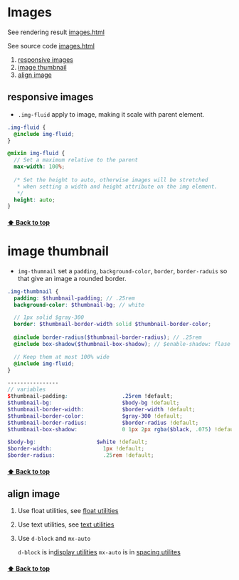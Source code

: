 [1]: ../4Utilities/80000Float.md
[2]: ../4Utilities/F0000Text.md
[3]: ../4Utilities/50000Display.md
[4]: ../4Utilities/E0000Spacing.md

[0.0]: #Images
[1.0]: #responsive-images
[2.0]: #image-thumbnail
[3.0]: #align-image

[01]:https://823406519.github.io/Bootstrap/Appendix/2Content-2-Images.html
[02]:../Appendix/2Content-2-Images.html

# Images
See rendering result [images.html][01]

See source code [images.html][02]

1. [responsive images][1.0]
2. [image thumbnail][2.0]
3. [align image][3.0]
   
## responsive images
* `.img-fluid` apply to image, making it scale with parent element.
```SCSS
.img-fluid {
  @include img-fluid;
}

@mixin img-fluid {
  // Set a maximum relative to the parent
  max-width: 100%;
  
  /* Set the height to auto, otherwise images will be stretched
   * when setting a width and height attribute on the img element.
   */
  height: auto;
}
```
#### [⬆ Back to top][0.0]



# image thumbnail
* `img-thumnail` set a `padding`, `background-color`, `border`, `border-raduis` so that give an image a rounded border.

```SCSS
.img-thumbnail {
  padding: $thumbnail-padding; // .25rem
  background-color: $thumbnail-bg; // white

  // 1px solid $gray-300
  border: $thumbnail-border-width solid $thumbnail-border-color;
  
  @include border-radius($thumbnail-border-radius); // .25rem
  @include box-shadow($thumbnail-box-shadow); // $enable-shadow: flase

  // Keep them at most 100% wide
  @include img-fluid;
}

----------------
// variables
$thumbnail-padding:                 .25rem !default;
$thumbnail-bg:                      $body-bg !default;
$thumbnail-border-width:            $border-width !default;
$thumbnail-border-color:            $gray-300 !default;
$thumbnail-border-radius:           $border-radius !default;
$thumbnail-box-shadow:              0 1px 2px rgba($black, .075) !default;

$body-bg:                   $white !default;
$border-width:                1px !default;
$border-radius:               .25rem !default;

```
#### [⬆ Back to top][0.0]


## align image
1. Use float utilities, see [float utilities][1]
2. Use text utilities, see [text utilities][2]
3. Use `d-block` and `mx-auto`
    
    `d-block` is in[display utilities][3]
    `mx-auto` is in [spacing utilites][4]

#### [⬆ Back to top][0.0]
